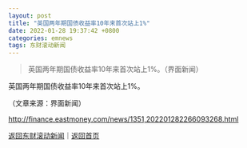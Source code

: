 ```yaml
---
layout: post
title: "英国两年期国债收益率10年来首次站上1%"
date: 2022-01-28 19:37:42 +0800
categories: emnews
tags: 东财滚动新闻
---
```

> 英国两年期国债收益率10年来首次站上1%。（界面新闻）

<p>英国两年期国债收益率10年来首次站上1%。</p><p class="em_media">（文章来源：界面新闻）</p>

<http://finance.eastmoney.com/news/1351,202201282266093268.html>

[返回东财滚动新闻](//finews.withounder.com/emnews/)｜[返回首页](//finews.withounder.com/)
